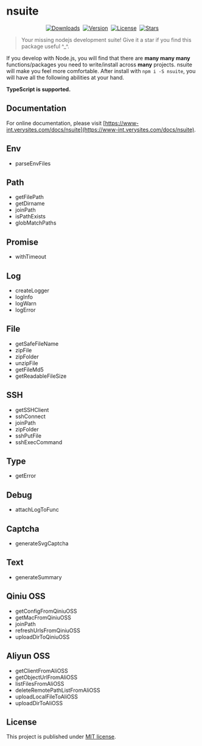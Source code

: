 # nsuite

<p align="center" style="display: flex;align-items: center;justify-content: center;gap:8px;">
  <a href="https://npmcharts.com/compare/nsuite?minimal=true">
    <img src="https://img.shields.io/npm/dm/nsuite.svg" alt="Downloads">
  </a>
  <a href="https://www.npmjs.com/package/nsuite">
    <img src="https://img.shields.io/npm/v/nsuite.svg" alt="Version">
  </a>
  <a href="https://github.com/Yakima-Teng/nsuite/blob/master/LICENSE">
    <img src="https://img.shields.io/npm/l/nsuite.svg" alt="License">
  </a>
  <a href="https://github.com/Yakima-Teng/nsuite">
    <img src="https://img.shields.io/github/stars/Yakima-Teng/nsuite.svg?style=social" alt="Stars">
  </a>
</p>

> Your missing nodejs development suite! Give it a star if you find this package useful ^_^.

If you develop with Node.js, you will find that there are **many many many** functions/packages you need to write/install across **many** projects.
nsuite will make you feel more comfortable.
After install with `npm i -S nsuite`, you will have all the following abilities at your hand.

**TypeScript is supported.**

## Documentation

For online documentation, please visit [https://www-int.verysites.com/docs/nsuite](https://www-int.verysites.com/docs/nsuite).

## Env

- parseEnvFiles

## Path

- getFilePath
- getDirname
- joinPath
- isPathExists
- globMatchPaths

## Promise

- withTimeout

## Log

- createLogger
- logInfo
- logWarn
- logError

## File

- getSafeFileName
- zipFile
- zipFolder
- unzipFile
- getFileMd5
- getReadableFileSize

## SSH

- getSSHClient
- sshConnect
- joinPath
- zipFolder
- sshPutFile
- sshExecCommand

## Type

- getError

## Debug

- attachLogToFunc

## Captcha

- generateSvgCaptcha

## Text

- generateSummary

## Qiniu OSS

- getConfigFromQiniuOSS
- getMacFromQiniuOSS
- joinPath
- refreshUrlsFromQiniuOSS
- uploadDirToQiniuOSS

## Aliyun OSS

- getClientFromAliOSS
- getObjectUrlFromAliOSS
- listFilesFromAliOSS
- deleteRemotePathListFromAliOSS
- uploadLocalFileToAliOSS
- uploadDirToAliOSS

## License

This project is published under [MIT license](./LICENSE).
